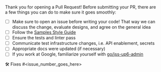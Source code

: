 Thank you for opening a Pull Request! Before submitting your PR, there are a few things you can do to make sure it goes smoothly:
- [ ] Make sure to open an issue before writing your code! That way we can discuss the change, evaluate designs, and agree on the general idea
- [ ] Follow the [Samples Style Guide](https://googlecloudplatform.github.io/samples-style-guide/)
- [ ] Ensure the tests and linter pass
- [ ] Communicate test infrastructure changes, i.e. API enablement, secrets
- [ ] Appropriate docs were updated (if necessary)
- [ ] If you work at Google, familiarize yourself with [go/jss-up6-admin](http://go/jss-up6-admin)

🛠️ Fixes #<issue_number_goes_here>
